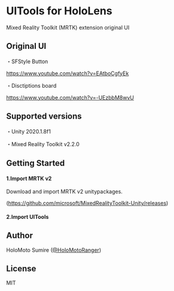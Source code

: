 # UITools for HoloLens



Mixed Reality Toolkit (MRTK) extension original UI

## Original UI

・SFStyle Button

https://www.youtube.com/watch?v=EAtboCgfyEk

・Disctiptions board

https://www.youtube.com/watch?v=-UEzbbM8wvU

## Supported versions



 ・Unity 2020.1.8f1

 

 ・Mixed Reality Toolkit v2.2.0

 

## Getting Started



#### 1.Import MRTK v2



Download and import MRTK v2 unitypackages.



(https://github.com/microsoft/MixedRealityToolkit-Unity/releases)



#### 2.Import UITools



## Author



 HoloMoto Sumire ([@HoloMotoRanger](https://twitter.com/HoloMotoRanger))

 

## License



MIT

